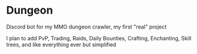 # Dungeon
Discord bot for my MMO dungeon crawler, my first "real" project

I plan to add PvP, Trading, Raids, Daily Bounties, Crafting, Enchanting, Skill trees, and like everything ever but simplified 

